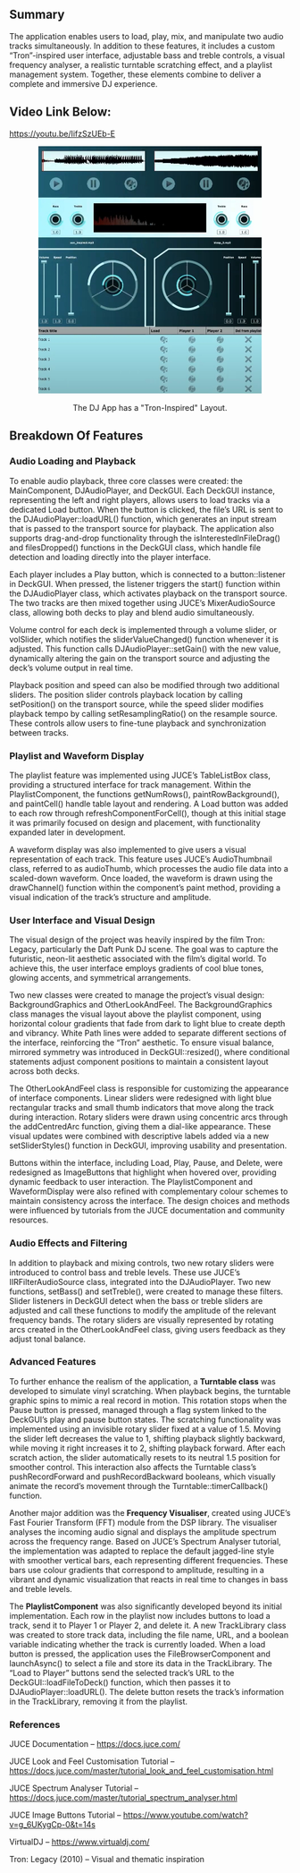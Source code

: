 ## Summary

The application enables users to load, play, mix, and manipulate two audio tracks simultaneously. In addition to these features, it includes a custom “Tron”-inspired user interface, adjustable bass and treble controls, a visual frequency analyser, a realistic turntable scratching effect, and a playlist management system. Together, these elements combine to deliver a complete and immersive DJ experience.

## Video Link Below:
https://youtu.be/IifzSzUEb-E

<p align="center">
  <img src="./Images/FinalDJAppImage.jpg" alt="FinalDJAppImage" width="400"/>
</p>
<p align="center">
  The DJ App has a "Tron-Inspired" Layout.
</p>

## Breakdown Of Features

### Audio Loading and Playback

To enable audio playback, three core classes were created: the MainComponent, DJAudioPlayer, and DeckGUI. Each DeckGUI instance, representing the left and right players, allows users to load tracks via a dedicated Load button. When the button is clicked, the file’s URL is sent to the DJAudioPlayer::loadURL() function, which generates an input stream that is passed to the transport source for playback. The application also supports drag-and-drop functionality through the isInterestedInFileDrag() and filesDropped() functions in the DeckGUI class, which handle file detection and loading directly into the player interface.

Each player includes a Play button, which is connected to a button::listener in DeckGUI. When pressed, the listener triggers the start() function within the DJAudioPlayer class, which activates playback on the transport source. The two tracks are then mixed together using JUCE’s MixerAudioSource class, allowing both decks to play and blend audio simultaneously.

Volume control for each deck is implemented through a volume slider, or volSlider, which notifies the sliderValueChanged() function whenever it is adjusted. This function calls DJAudioPlayer::setGain() with the new value, dynamically altering the gain on the transport source and adjusting the deck’s volume output in real time.

Playback position and speed can also be modified through two additional sliders. The position slider controls playback location by calling setPosition() on the transport source, while the speed slider modifies playback tempo by calling setResamplingRatio() on the resample source. These controls allow users to fine-tune playback and synchronization between tracks.

### Playlist and Waveform Display

The playlist feature was implemented using JUCE’s TableListBox class, providing a structured interface for track management. Within the PlaylistComponent, the functions getNumRows(), paintRowBackground(), and paintCell() handle table layout and rendering. A Load button was added to each row through refreshComponentForCell(), though at this initial stage it was primarily focused on design and placement, with functionality expanded later in development.

A waveform display was also implemented to give users a visual representation of each track. This feature uses JUCE’s AudioThumbnail class, referred to as audioThumb, which processes the audio file data into a scaled-down waveform. Once loaded, the waveform is drawn using the drawChannel() function within the component’s paint method, providing a visual indication of the track’s structure and amplitude.

### User Interface and Visual Design

The visual design of the project was heavily inspired by the film Tron: Legacy, particularly the Daft Punk DJ scene. The goal was to capture the futuristic, neon-lit aesthetic associated with the film’s digital world. To achieve this, the user interface employs gradients of cool blue tones, glowing accents, and symmetrical arrangements.

Two new classes were created to manage the project’s visual design: BackgroundGraphics and OtherLookAndFeel. The BackgroundGraphics class manages the visual layout above the playlist component, using horizontal colour gradients that fade from dark to light blue to create depth and vibrancy. White Path lines were added to separate different sections of the interface, reinforcing the “Tron” aesthetic. To ensure visual balance, mirrored symmetry was introduced in DeckGUI::resized(), where conditional statements adjust component positions to maintain a consistent layout across both decks.

The OtherLookAndFeel class is responsible for customizing the appearance of interface components. Linear sliders were redesigned with light blue rectangular tracks and small thumb indicators that move along the track during interaction. Rotary sliders were drawn using concentric arcs through the addCentredArc function, giving them a dial-like appearance. These visual updates were combined with descriptive labels added via a new setSliderStyles() function in DeckGUI, improving usability and presentation.

Buttons within the interface, including Load, Play, Pause, and Delete, were redesigned as ImageButtons that highlight when hovered over, providing dynamic feedback to user interaction. The PlaylistComponent and WaveformDisplay were also refined with complementary colour schemes to maintain consistency across the interface. The design choices and methods were influenced by tutorials from the JUCE documentation and community resources.

### Audio Effects and Filtering

In addition to playback and mixing controls, two new rotary sliders were introduced to control bass and treble levels. These use JUCE’s IIRFilterAudioSource class, integrated into the DJAudioPlayer. Two new functions, setBass() and setTreble(), were created to manage these filters. Slider listeners in DeckGUI detect when the bass or treble sliders are adjusted and call these functions to modify the amplitude of the relevant frequency bands. The rotary sliders are visually represented by rotating arcs created in the OtherLookAndFeel class, giving users feedback as they adjust tonal balance.

### Advanced Features

To further enhance the realism of the application, a **Turntable class** was developed to simulate vinyl scratching. When playback begins, the turntable graphic spins to mimic a real record in motion. This rotation stops when the Pause button is pressed, managed through a flag system linked to the DeckGUI’s play and pause button states. The scratching functionality was implemented using an invisible rotary slider fixed at a value of 1.5. Moving the slider left decreases the value to 1, shifting playback slightly backward, while moving it right increases it to 2, shifting playback forward. After each scratch action, the slider automatically resets to its neutral 1.5 position for smoother control. This interaction also affects the Turntable class’s pushRecordForward and pushRecordBackward booleans, which visually animate the record’s movement through the Turntable::timerCallback() function.

Another major addition was the **Frequency Visualiser**, created using JUCE’s Fast Fourier Transform (FFT) module from the DSP library. The visualiser analyses the incoming audio signal and displays the amplitude spectrum across the frequency range. Based on JUCE’s Spectrum Analyser tutorial, the implementation was adapted to replace the default jagged-line style with smoother vertical bars, each representing different frequencies. These bars use colour gradients that correspond to amplitude, resulting in a vibrant and dynamic visualization that reacts in real time to changes in bass and treble levels.

The **PlaylistComponent** was also significantly developed beyond its initial implementation. Each row in the playlist now includes buttons to load a track, send it to Player 1 or Player 2, and delete it. A new TrackLibrary class was created to store track data, including the file name, URL, and a boolean variable indicating whether the track is currently loaded. When a load button is pressed, the application uses the FileBrowserComponent and launchAsync() to select a file and store its data in the TrackLibrary. The “Load to Player” buttons send the selected track’s URL to the DeckGUI::loadFileToDeck() function, which then passes it to DJAudioPlayer::loadURL(). The delete button resets the track’s information in the TrackLibrary, removing it from the playlist.


### References

JUCE Documentation – https://docs.juce.com/

JUCE Look and Feel Customisation Tutorial – https://docs.juce.com/master/tutorial_look_and_feel_customisation.html

JUCE Spectrum Analyser Tutorial – https://docs.juce.com/master/tutorial_spectrum_analyser.html

JUCE Image Buttons Tutorial – https://www.youtube.com/watch?v=g_6UKygCp-0&t=14s

VirtualDJ – https://www.virtualdj.com/

Tron: Legacy (2010) – Visual and thematic inspiration
